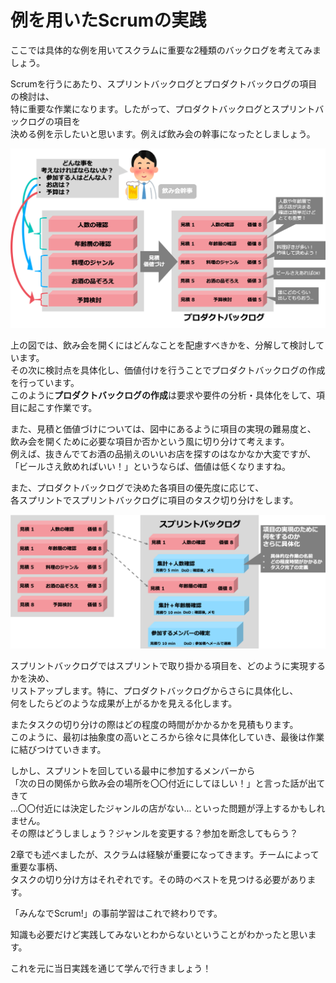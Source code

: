 # 例を用いたScrumの実践

ここでは具体的な例を用いてスクラムに重要な2種類のバックログを考えてみましょう。

Scrumを行うにあたり、スプリントバックログとプロダクトバックログの項目の検討は、  
特に重要な作業になります。したがって、プロダクトバックログとスプリントバックログの項目を  
決める例を示したいと思います。例えば飲み会の幹事になったとしましょう。  

<center>
<img src="img/example.png">
</center>

上の図では、飲み会を開くにはどんなことを配慮すべきかを、分解して検討しています。  
その次に検討点を具体化し、価値付けを行うことでプロダクトバックログの作成を行っています。  
このように**プロダクトバックログの作成**は要求や要件の分析・具体化をして、項目に起こす作業です。  


また、見積と価値づけについては、図中にあるように項目の実現の難易度と、  
飲み会を開くために必要な項目か否かという風に切り分けて考えます。  
例えば、抜きんでてお酒の品揃えのいいお店を探すのはなかなか大変ですが、  
「ビールさえ飲めればいい！」というならば、価値は低くなりますね。  

また、プロダクトバックログで決めた各項目の優先度に応じて、  
各スプリントでスプリントバックログに項目のタスク切り分けをします。  

<center>
<img src="img/example2.png">
</center>

スプリントバックログではスプリントで取り掛かる項目を、どのように実現するかを決め、  
リストアップします。特に、プロダクトバックログからさらに具体化し、  
何をしたらどのような成果が上がるかを見える化します。  

またタスクの切り分けの際はどの程度の時間がかかるかを見積もります。  
このように、最初は抽象度の高いところから徐々に具体化していき、最後は作業に結びつけていきます。  

しかし、スプリントを回している最中に参加するメンバーから  
「次の日の関係から飲み会の場所を〇〇付近にしてほしい！」と言った話が出てきて  
...〇〇付近には決定したジャンルの店がない... といった問題が浮上するかもしれません。  
その際はどうしましょう？ジャンルを変更する？参加を断念してもらう？  

2章でも述べましたが、スクラムは経験が重要になってきます。チームによって重要な事柄、  
タスクの切り分け方はそれぞれです。その時のベストを見つける必要があります。  


「みんなでScrum!」の事前学習はこれで終わりです。  

知識も必要だけど実践してみないとわからないということがわかったと思います。  

これを元に当日実践を通じて学んで行きましょう！  
